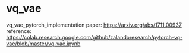 # vq_vae
vq_vae_pytorch_implementation
paper: https://arxiv.org/abs/1711.00937
reference: https://colab.research.google.com/github/zalandoresearch/pytorch-vq-vae/blob/master/vq-vae.ipynb

